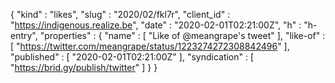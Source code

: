 {
  "kind" : "likes",
  "slug" : "2020/02/fkl7r",
  "client_id" : "https://indigenous.realize.be",
  "date" : "2020-02-01T02:21:00Z",
  "h" : "h-entry",
  "properties" : {
    "name" : [ "Like of @meangrape's tweet" ],
    "like-of" : [ "https://twitter.com/meangrape/status/1223274272308842496" ],
    "published" : [ "2020-02-01T02:21:00Z" ],
    "syndication" : [ "https://brid.gy/publish/twitter" ]
  }
}
